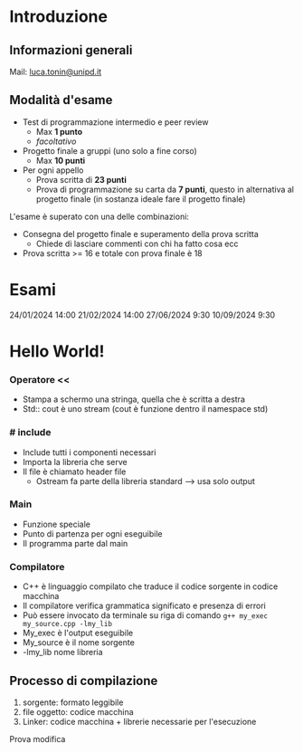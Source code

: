 # Introduzione
## Informazioni generali
Mail: luca.tonin@unipd.it

## Modalità d'esame
- Test di programmazione intermedio e peer review
	- Max __1 punto__
	- *facoltativo*
- Progetto finale a gruppi (uno solo a fine corso)
	- Max __10 punti__
- Per ogni appello
	- Prova scritta di **23 punti**
	- Prova di programmazione su carta da **7 punti**, questo in alternativa al progetto finale (in sostanza ideale fare il progetto finale)

L'esame è superato con una delle combinazioni:
- Consegna del progetto finale e superamento della prova scritta
	- Chiede di lasciare commenti con chi ha fatto cosa ecc
- Prova scritta >= 16 e totale con prova finale è 18

# Esami
24/01/2024 14:00
21/02/2024 14:00
27/06/2024 9:30
10/09/2024 9:30


# Hello World!

### Operatore <<
- Stampa a schermo una stringa, quella che è scritta a destra
- Std:: cout è uno stream (cout è funzione dentro il namespace std)

### # include
- Include tutti i componenti necessari
- Importa la libreria che serve
- Il file è chiamato header file
	- Ostream fa parte della libreria standard --> usa solo output

### Main
- Funzione speciale
- Punto di partenza per ogni eseguibile
- Il programma parte dal main 

### Compilatore
- C++ è linguaggio compilato che traduce il codice sorgente in codice macchina
- Il compilatore verifica grammatica significato e presenza di errori
- Può essere invocato da terminale su riga di comando
`g++ my_exec my_source.cpp -lmy_lib`
- My_exec è l'output eseguibile
- My_source è il nome sorgente
- -lmy_lib nome libreria 

## Processo di compilazione
1) sorgente: formato leggibile
2) file oggetto: codice macchina
3) Linker: codice macchina + librerie necessarie per l'esecuzione

Prova modifica